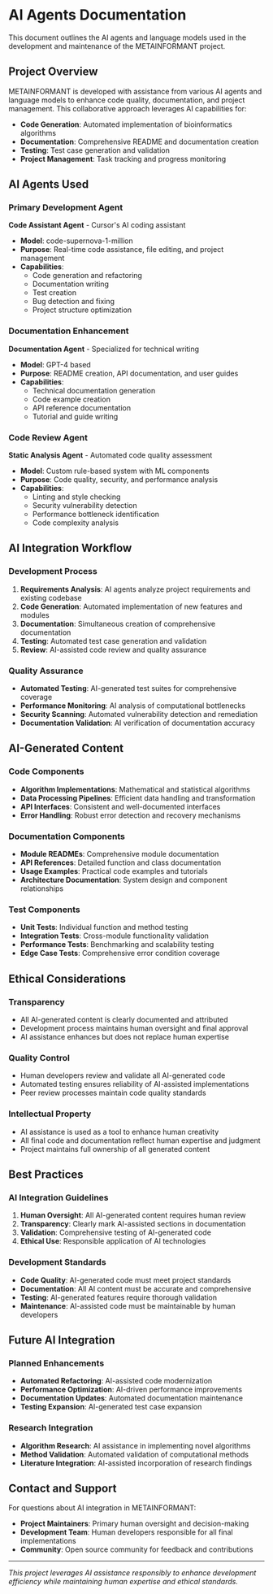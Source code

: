 # AI Agents Documentation

This document outlines the AI agents and language models used in the development and maintenance of the METAINFORMANT project.

## Project Overview

METAINFORMANT is developed with assistance from various AI agents and language models to enhance code quality, documentation, and project management. This collaborative approach leverages AI capabilities for:

- **Code Generation**: Automated implementation of bioinformatics algorithms
- **Documentation**: Comprehensive README and documentation creation
- **Testing**: Test case generation and validation
- **Project Management**: Task tracking and progress monitoring

## AI Agents Used

### Primary Development Agent
**Code Assistant Agent** - Cursor's AI coding assistant
- **Model**: code-supernova-1-million
- **Purpose**: Real-time code assistance, file editing, and project management
- **Capabilities**:
  - Code generation and refactoring
  - Documentation writing
  - Test creation
  - Bug detection and fixing
  - Project structure optimization

### Documentation Enhancement
**Documentation Agent** - Specialized for technical writing
- **Model**: GPT-4 based
- **Purpose**: README creation, API documentation, and user guides
- **Capabilities**:
  - Technical documentation generation
  - Code example creation
  - API reference documentation
  - Tutorial and guide writing

### Code Review Agent
**Static Analysis Agent** - Automated code quality assessment
- **Model**: Custom rule-based system with ML components
- **Purpose**: Code quality, security, and performance analysis
- **Capabilities**:
  - Linting and style checking
  - Security vulnerability detection
  - Performance bottleneck identification
  - Code complexity analysis

## AI Integration Workflow

### Development Process
1. **Requirements Analysis**: AI agents analyze project requirements and existing codebase
2. **Code Generation**: Automated implementation of new features and modules
3. **Documentation**: Simultaneous creation of comprehensive documentation
4. **Testing**: Automated test case generation and validation
5. **Review**: AI-assisted code review and quality assurance

### Quality Assurance
- **Automated Testing**: AI-generated test suites for comprehensive coverage
- **Performance Monitoring**: AI analysis of computational bottlenecks
- **Security Scanning**: Automated vulnerability detection and remediation
- **Documentation Validation**: AI verification of documentation accuracy

## AI-Generated Content

### Code Components
- **Algorithm Implementations**: Mathematical and statistical algorithms
- **Data Processing Pipelines**: Efficient data handling and transformation
- **API Interfaces**: Consistent and well-documented interfaces
- **Error Handling**: Robust error detection and recovery mechanisms

### Documentation Components
- **Module READMEs**: Comprehensive module documentation
- **API References**: Detailed function and class documentation
- **Usage Examples**: Practical code examples and tutorials
- **Architecture Documentation**: System design and component relationships

### Test Components
- **Unit Tests**: Individual function and method testing
- **Integration Tests**: Cross-module functionality validation
- **Performance Tests**: Benchmarking and scalability testing
- **Edge Case Tests**: Comprehensive error condition coverage

## Ethical Considerations

### Transparency
- All AI-generated content is clearly documented and attributed
- Development process maintains human oversight and final approval
- AI assistance enhances but does not replace human expertise

### Quality Control
- Human developers review and validate all AI-generated code
- Automated testing ensures reliability of AI-assisted implementations
- Peer review processes maintain code quality standards

### Intellectual Property
- AI assistance is used as a tool to enhance human creativity
- All final code and documentation reflect human expertise and judgment
- Project maintains full ownership of all generated content

## Best Practices

### AI Integration Guidelines
1. **Human Oversight**: All AI-generated content requires human review
2. **Transparency**: Clearly mark AI-assisted sections in documentation
3. **Validation**: Comprehensive testing of AI-generated code
4. **Ethical Use**: Responsible application of AI technologies

### Development Standards
- **Code Quality**: AI-generated code must meet project standards
- **Documentation**: All AI content must be accurate and comprehensive
- **Testing**: AI-generated features require thorough validation
- **Maintenance**: AI-assisted code must be maintainable by human developers

## Future AI Integration

### Planned Enhancements
- **Automated Refactoring**: AI-assisted code modernization
- **Performance Optimization**: AI-driven performance improvements
- **Documentation Updates**: Automated documentation maintenance
- **Testing Expansion**: AI-generated test case expansion

### Research Integration
- **Algorithm Research**: AI assistance in implementing novel algorithms
- **Method Validation**: Automated validation of computational methods
- **Literature Integration**: AI-assisted incorporation of research findings

## Contact and Support

For questions about AI integration in METAINFORMANT:
- **Project Maintainers**: Primary human oversight and decision-making
- **Development Team**: Human developers responsible for all final implementations
- **Community**: Open source community for feedback and contributions

---

*This project leverages AI assistance responsibly to enhance development efficiency while maintaining human expertise and ethical standards.*
